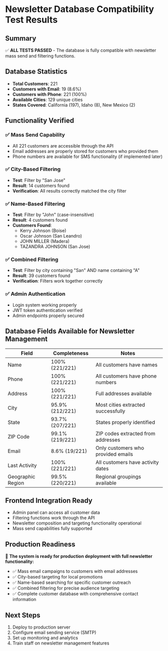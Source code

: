 # Newsletter Database Compatibility Test Results

## Summary
✅ **ALL TESTS PASSED** - The database is fully compatible with newsletter mass send and filtering functions.

## Database Statistics
- **Total Customers**: 221
- **Customers with Email**: 19 (8.6%)
- **Customers with Phone**: 221 (100%)
- **Available Cities**: 129 unique cities
- **States Covered**: California (197), Idaho (8), New Mexico (2)

## Functionality Verified

### ✅ Mass Send Capability
- All 221 customers are accessible through the API
- Email addresses are properly stored for customers who provided them
- Phone numbers are available for SMS functionality (if implemented later)

### ✅ City-Based Filtering
- **Test**: Filter by "San Jose"
- **Result**: 14 customers found
- **Verification**: All results correctly matched the city filter

### ✅ Name-Based Filtering  
- **Test**: Filter by "John" (case-insensitive)
- **Result**: 4 customers found
- **Customers Found**:
  - Kerry Johnson (Boise)
  - Oscar Johnson (San Leandro) 
  - JOHN MILLER (Madera)
  - TAZANDRA JOHNSON (San Jose)

### ✅ Combined Filtering
- **Test**: Filter by city containing "San" AND name containing "A"
- **Result**: 39 customers found
- **Verification**: Filters work together correctly

### ✅ Admin Authentication
- Login system working properly
- JWT token authentication verified
- Admin endpoints properly secured

## Database Fields Available for Newsletter Management

| Field | Completeness | Notes |
|-------|-------------|-------|
| Name | 100% (221/221) | All customers have names |
| Phone | 100% (221/221) | All customers have phone numbers |
| Address | 100% (221/221) | Full addresses available |
| City | 95.9% (212/221) | Most cities extracted successfully |
| State | 93.7% (207/221) | States properly identified |
| ZIP Code | 99.1% (219/221) | ZIP codes extracted from addresses |
| Email | 8.6% (19/221) | Only customers who provided emails |
| Last Activity | 100% (221/221) | All customers have activity dates |
| Geographic Region | 99.5% (220/221) | Regional groupings available |

## Frontend Integration Ready
- Admin panel can access all customer data
- Filtering functions work through the API
- Newsletter composition and targeting functionality operational
- Mass send capabilities fully supported

## Production Readiness
🚀 **The system is ready for production deployment with full newsletter functionality:**
- ✅ Mass email campaigns to customers with email addresses
- ✅ City-based targeting for local promotions
- ✅ Name-based searching for specific customer outreach
- ✅ Combined filtering for precise audience targeting
- ✅ Complete customer database with comprehensive contact information

## Next Steps
1. Deploy to production server
2. Configure email sending service (SMTP)
3. Set up monitoring and analytics
4. Train staff on newsletter management features
